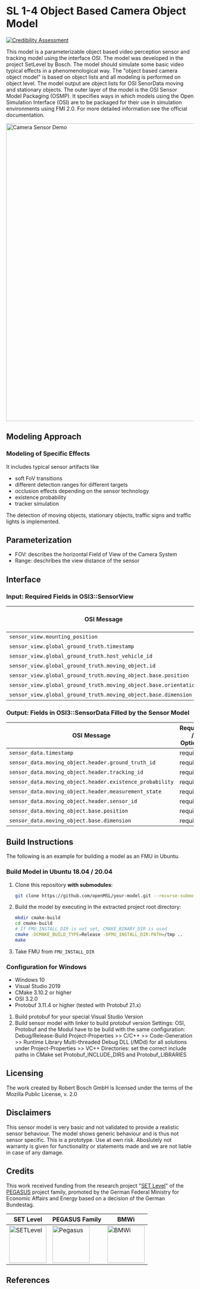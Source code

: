 # SL 1-4 Object Based Camera Object Model

[![Credibility Assessment](../../actions/workflows/credibility_assessment.yml/badge.svg)](https://github.com/openMSL/sl-1-4-object-based-camera-object-model/actions/workflows/credibility_assessment.yml)

This model is a parameterizable object based video perception sensor and tracking model using the interface OSI.
The model was developed in the project SetLevel by Bosch. The model should simulate some basic video typical effects in a phenomenological way.
The "object based camera object model" is based on object lists and all modeling is performed on object level. The model output are object lists for OSI SenorData moving and stationary objects.
The outer layer of the model is the OSI Sensor Model Packaging (OSMP).
It specifies ways in which models  using the Open Simulation Interface (OSI) are to be packaged for their use in simulation environments using FMI 2.0.
For more detailed information see the official documentation.

<img src="doc/img/OSMPCameraSensor_Demo.gif" alt="Camera Sensor Demo" width="800" />

## Modeling Approach

### Modeling of Specific Effects

It includes typical sensor artifacts like

- soft FoV transitions
- different detection ranges for different targets
- occlusion effects depending on the sensor technology
- existence probability
- tracker simulation

The detection of moving objects, stationary objects, traffic signs and traffic lights is implemented.

## Parameterization

- FOV: describes the horizontal Field of View of the Camera System
- Range: deschribes the view distance of the sensor

## Interface

### Input: Required Fields in OSI3::SensorView

| OSI Message                                                      | Required / Optional |
|------------------------------------------------------------------|---------------------|
| `sensor_view.mounting_position`                                  | required            |
| `sensor_view.global_ground_truth.timestamp`                      | required            |
| `sensor_view.global_ground_truth.host_vehicle_id`                | required            |
| `sensor_view.global_ground_truth.moving_object.id`               | required            |
| `sensor_view.global_ground_truth.moving_object.base.position`    | required            |
| `sensor_view.global_ground_truth.moving_object.base.orientation` | required            |
| `sensor_view.global_ground_truth.moving_object.base.dimension`   | required            |

### Output: Fields in OSI3::SensorData Filled by the Sensor Model

| OSI Message                                              | Required / Optional |
|----------------------------------------------------------|---------------------|
| `sensor_data.timestamp`                                  | required            |
| `sensor_data.moving_object.header.ground_truth_id`       | required            |
| `sensor_data.moving_object.header.tracking_id`           | required            |
| `sensor_data.moving_object.header.existence_probability` | required            |
| `sensor_data.moving_object.header.measurement_state`     | required            |
| `sensor_data.moving_object.header.sensor_id`             | required            |
| `sensor_data.moving_object.base.position`                | required            |
| `sensor_data.moving_object.base.dimension`               | required            |

## Build Instructions

The following is an example for building a model as an FMU in Ubuntu.

### Build Model in Ubuntu 18.04 / 20.04

1. Clone this repository **with submodules**:

    ```bash
    git clone https://github.com/openMSL/your-model.git --recurse-submodules
    ```

2. Build the model by executing in the extracted project root directory:

    ```bash
    mkdir cmake-build
    cd cmake-build
    # If FMU_INSTALL_DIR is not set, CMAKE_BINARY_DIR is used
    cmake -DCMAKE_BUILD_TYPE=Release -DFMU_INSTALL_DIR:PATH=/tmp ..
    make
    ```

3. Take FMU from `FMU_INSTALL_DIR`

### Configuration for Windows

- Windows 10
- Visual Studio 2019
- CMake 3.10.2 or higher
- OSI 3.2.0
- Protobuf 3.11.4 or higher (tested with Protobuf 21.x)

1. Build protobuf for your special Visual Studio Version
2. Build sensor model with linker to build protobuf version
Settings:
OSI, Protobuf and the Modul have to be build with the same configuration:
Debug/Release-Build
Project-Properties >> C/C++ >> Code-Generation >> Runtime Library
Multi-threaded Debug DLL (/MDd) for all solutions
under Project-Properties >> VC++ Directories: set the correct include paths
in CMake set Protobuf_INCLUDE_DIRS and Protobuf_LIBRARIES

## Licensing

The work created by Robert Bosch GmbH is licensed under the terms of the Mozilla Public License, v. 2.0

## Disclaimers

This sensor model is very basic and not validated to provide a realistic sensor behaviour.
The model shows generic behaviour and is thus not sensor specific. This is a prototype. Use at own risk.
Aboslutely not warranty is given for functionality or statements made and we are not liable in case of any damage.

## Credits

This work received funding from the research project
"[SET Level](https://setlevel.de/)" of the [PEGASUS](https://pegasus-family.de) project family,
promoted by the German Federal Ministry for Economic Affairs and Energy based on a decision of the German Bundestag.

| SET Level                                                                                                               | PEGASUS Family                                                                                                                     | BMWi                                                                                                                                                                                            |
|-------------------------------------------------------------------------------------------------------------------------|------------------------------------------------------------------------------------------------------------------------------------|-------------------------------------------------------------------------------------------------------------------------------------------------------------------------------------------------|
| <a href="https://setlevel.de"><img src="https://setlevel.de/assets/logo-setlevel.svg" alt="SETLevel" width="100" /></a> | <a href="https://pegasus-family.de"><img src="https://setlevel.de/assets/logo-pegasus-family.svg" alt="Pegasus" width="100" /></a> | <a href="https://www.bmwi.de/Redaktion/DE/Textsammlungen/Technologie/fahrzeug-und-systemtechnologien.html"><img src="https://setlevel.de/assets/logo-bmwi-en.svg" alt="BMWi" width="100" /></a> |

## References
